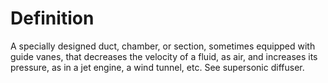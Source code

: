 # Definition

A specially designed duct, chamber, or section, sometimes equipped with
guide vanes, that decreases the velocity of a fluid, as air, and
increases its pressure, as in a jet engine, a wind tunnel, etc. See
supersonic diffuser.
